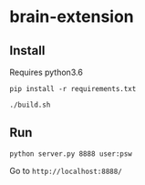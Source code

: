 # brain-extension

## Install
Requires python3.6

```shell
pip install -r requirements.txt

./build.sh
```

## Run
```shell
python server.py 8888 user:psw
```

Go to `http://localhost:8888/`
